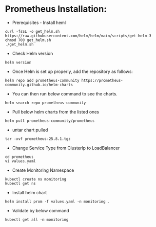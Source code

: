 # Prometheus Installation:

- Prerequisites - Install heml

```
curl -fsSL -o get_helm.sh https://raw.githubusercontent.com/helm/helm/main/scripts/get-helm-3
chmod 700 get_helm.sh
./get_helm.sh
```

- Check Helm version
```
helm version
```
- Once Helm is set up properly, add the repository as follows:
```
helm repo add prometheus-community https://prometheus-community.github.io/helm-charts
```
- You can then run below command to see the charts.
```
helm search repo prometheus-community
``` 
- Pull below helm charts from the listed ones
```
helm pull prometheus-community/prometheus
```
- untar chart pulled
```
tar -xvf prometheus-25.8.1.tgz
```
- Change Service Type from ClusterIp to LoadBalancer
```
cd prometheus
vi values.yaml
```
- Create Monitoring Namespace
```
kubectl create ns monitoring
kubectl get ns
```
- Install helm chart
```
helm install prom -f values.yaml -n monitoring .
```
- Validate by below command
```
kubectl get all -n monitoring
```

